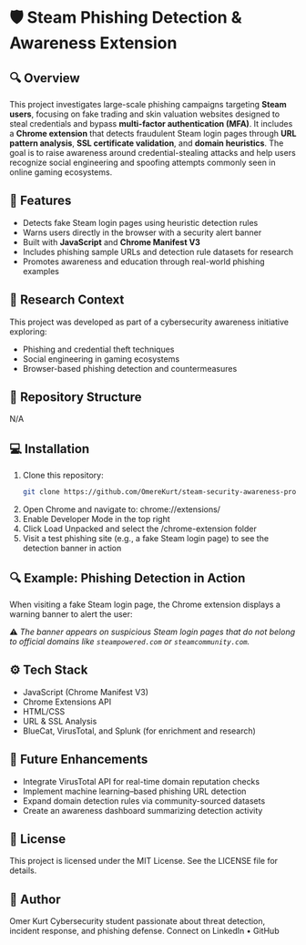 # 🛡️ Steam Phishing Detection & Awareness Extension

## 🔍 Overview
This project investigates large-scale phishing campaigns targeting **Steam users**, focusing on fake trading and skin valuation websites designed to steal credentials and bypass **multi-factor authentication (MFA)**. It includes a **Chrome extension** that detects fraudulent Steam login pages through **URL pattern analysis**, **SSL certificate validation**, and **domain heuristics**. The goal is to raise awareness around credential-stealing attacks and help users recognize social engineering and spoofing attempts commonly seen in online gaming ecosystems.

## 🚀 Features
- Detects fake Steam login pages using heuristic detection rules  
- Warns users directly in the browser with a security alert banner  
- Built with **JavaScript** and **Chrome Manifest V3**  
- Includes phishing sample URLs and detection rule datasets for research  
- Promotes awareness and education through real-world phishing examples  

## 🧠 Research Context
This project was developed as part of a cybersecurity awareness initiative exploring:  
- Phishing and credential theft techniques  
- Social engineering in gaming ecosystems  
- Browser-based phishing detection and countermeasures  

## 🧩 Repository Structure

N/A

## 💻 Installation
1. Clone this repository:  
   ```bash
   git clone https://github.com/OmereKurt/steam-security-awareness-project.git
2. Open Chrome and navigate to:
   chrome://extensions/
3. Enable Developer Mode in the top right
4. Click Load Unpacked and select the /chrome-extension folder
5. Visit a test phishing site (e.g., a fake Steam login page) to see the detection banner in action

## 🔍 Example: Phishing Detection in Action

When visiting a fake Steam login page, the Chrome extension displays a warning banner to alert the user:



⚠️ *The banner appears on suspicious Steam login pages that do not belong to official domains like `steampowered.com` or `steamcommunity.com`.*


## ⚙️ Tech Stack
- JavaScript (Chrome Manifest V3)
- Chrome Extensions API
- HTML/CSS
- URL & SSL Analysis
- BlueCat, VirusTotal, and Splunk (for enrichment and research)

## 🔮 Future Enhancements
- Integrate VirusTotal API for real-time domain reputation checks
- Implement machine learning–based phishing URL detection
- Expand domain detection rules via community-sourced datasets
- Create an awareness dashboard summarizing detection activity

## 📄 License
This project is licensed under the MIT License. See the LICENSE file for details.

## 👤 Author
Omer Kurt
Cybersecurity student passionate about threat detection, incident response, and phishing defense.
Connect on LinkedIn
 • GitHub

